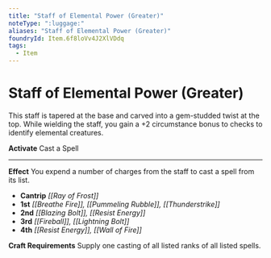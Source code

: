 ```yaml
---
title: "Staff of Elemental Power (Greater)"
noteType: ":luggage:"
aliases: "Staff of Elemental Power (Greater)"
foundryId: Item.6f8loVv4J2XlVDdq
tags:
  - Item
---
```


# Staff of Elemental Power (Greater)

This staff is tapered at the base and carved into a gem-studded twist at the top. While wielding the staff, you gain a +2 circumstance bonus to checks to identify elemental creatures.

**Activate** Cast a Spell

* * *

**Effect** You expend a number of charges from the staff to cast a spell from its list.

*   **Cantrip** _[[Ray of Frost]]_
*   **1st** _[[Breathe Fire]], [[Pummeling Rubble]], [[Thunderstrike]]_
*   **2nd** _[[Blazing Bolt]], [[Resist Energy]]_
*   **3rd** _[[Fireball]], [[Lightning Bolt]]_
*   **4th** _[[Resist Energy]], [[Wall of Fire]]_

**Craft Requirements** Supply one casting of all listed ranks of all listed spells.
